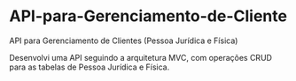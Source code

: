 # API-para-Gerenciamento-de-Cliente
API para Gerenciamento de Clientes (Pessoa Jurídica e Física)

Desenvolvi uma API seguindo a arquitetura MVC, com operações CRUD para as tabelas de Pessoa Jurídica e Física. 
